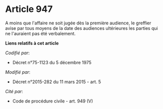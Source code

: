 # Article 947

A moins que l'affaire ne soit jugée dès la première audience, le greffier avise par tous moyens de la date des audiences
ultérieures les parties qui ne l'auraient pas été verbalement.

**Liens relatifs à cet article**

_Codifié par_:

  - Décret n°75-1123 du 5 décembre 1975

_Modifié par_:

  - Décret n°2015-282 du 11 mars 2015 - art. 5

_Cité par_:

  - Code de procédure civile - art. 949 (V)

